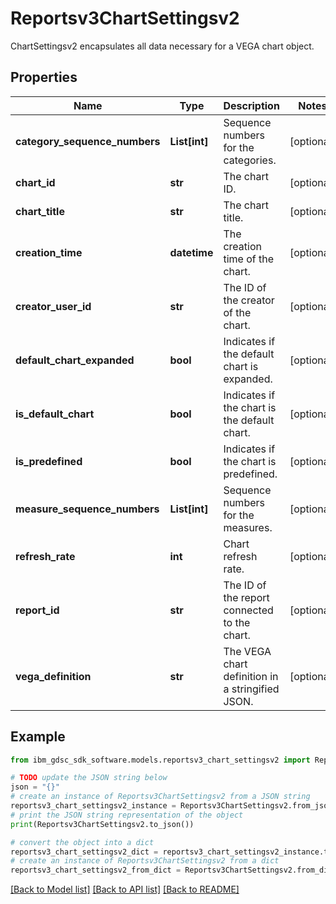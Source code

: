# Reportsv3ChartSettingsv2

ChartSettingsv2 encapsulates all data necessary for a VEGA chart object.

## Properties

Name | Type | Description | Notes
------------ | ------------- | ------------- | -------------
**category_sequence_numbers** | **List[int]** | Sequence numbers for the categories. | [optional] 
**chart_id** | **str** | The chart ID. | [optional] 
**chart_title** | **str** | The chart title. | [optional] 
**creation_time** | **datetime** | The creation time of the chart. | [optional] 
**creator_user_id** | **str** | The ID of the creator of the chart. | [optional] 
**default_chart_expanded** | **bool** | Indicates if the default chart is expanded. | [optional] 
**is_default_chart** | **bool** | Indicates if the chart is the default chart. | [optional] 
**is_predefined** | **bool** | Indicates if the chart is predefined. | [optional] 
**measure_sequence_numbers** | **List[int]** | Sequence numbers for the measures. | [optional] 
**refresh_rate** | **int** | Chart refresh rate. | [optional] 
**report_id** | **str** | The ID of the report connected to the chart. | [optional] 
**vega_definition** | **str** | The VEGA chart definition in a stringified JSON. | [optional] 

## Example

```python
from ibm_gdsc_sdk_software.models.reportsv3_chart_settingsv2 import Reportsv3ChartSettingsv2

# TODO update the JSON string below
json = "{}"
# create an instance of Reportsv3ChartSettingsv2 from a JSON string
reportsv3_chart_settingsv2_instance = Reportsv3ChartSettingsv2.from_json(json)
# print the JSON string representation of the object
print(Reportsv3ChartSettingsv2.to_json())

# convert the object into a dict
reportsv3_chart_settingsv2_dict = reportsv3_chart_settingsv2_instance.to_dict()
# create an instance of Reportsv3ChartSettingsv2 from a dict
reportsv3_chart_settingsv2_from_dict = Reportsv3ChartSettingsv2.from_dict(reportsv3_chart_settingsv2_dict)
```
[[Back to Model list]](../README.md#documentation-for-models) [[Back to API list]](../README.md#documentation-for-api-endpoints) [[Back to README]](../README.md)


